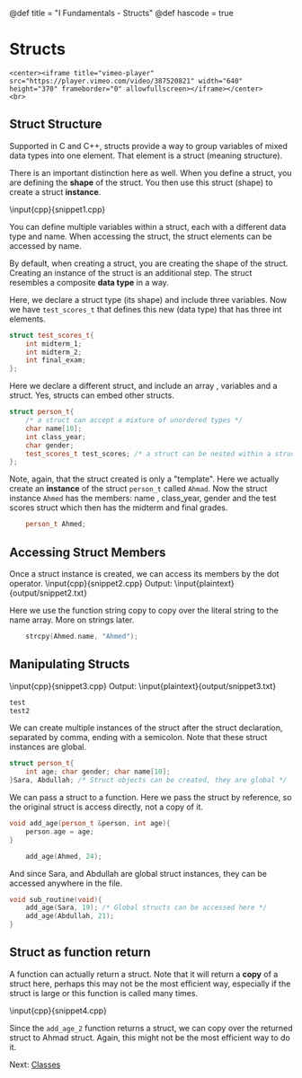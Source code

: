 @def title = "I Fundamentals - Structs"
@def hascode = true
# Structs
~~~
<center><iframe title="vimeo-player" src="https://player.vimeo.com/video/387520821" width="640" height="370" frameborder="0" allowfullscreen></iframe></center>
<br>
~~~

## Struct Structure
Supported in C and C++, structs provide a way to group variables of mixed data types into one element. That element is a struct (meaning structure). 

There is an important distinction here as well. When you define a struct, you are defining the **shape** of the struct. You then use this struct (shape) to create a struct **instance**.

\input{cpp}{snippet1.cpp}
<!-- Output: -->
<!-- \input{plaintext}{output/snippet1.txt} -->

You can define multiple variables within a struct, each with a different data type and name. When accessing the struct, the struct elements can be accessed by name. 

By default, when creating a struct, you are creating the shape of the struct. Creating an instance of the struct is an additional step. The struct resembles a composite **data type** in a way.

Here, we declare a struct type (its shape) and include three variables. Now we have `test_scores_t` that defines this new (data type) that has three int elements.
```cpp
struct test_scores_t{
    int midterm_1;
    int midterm_2;
    int final_exam;
};
```

Here we declare a different struct, and include an array , variables and a struct. Yes, structs can embed other structs. 
```cpp
struct person_t{
    /* a struct can accept a mixture of unordered types */
    char name[10];
    int class_year;
    char gender;
    test_scores_t test_scores; /* a struct can be nested within a struct */
};
```

Note, again, that the struct created is only a "template". Here we actually create an **instance** of the struct `person_t` called `Ahmad`. Now the struct instance `Ahmed` has the members: name , class_year, gender and the test scores struct which then has the midterm and final grades.
```cpp
    person_t Ahmed;
```
## Accessing Struct Members
Once a struct instance is created, we can access its members by the dot operator. 
\input{cpp}{snippet2.cpp}
Output:
\input{plaintext}{output/snippet2.txt}

Here we use the function string copy to copy over the literal string to the name array. More on strings later.
```cpp
    strcpy(Ahmed.name, "Ahmed");
```
## Manipulating Structs

\input{cpp}{snippet3.cpp}
Output:
\input{plaintext}{output/snippet3.txt}

```cpp
test
test2
```
We can create multiple instances of the struct after the struct declaration, separated by comma, ending with a semicolon. Note that these struct instances are global. 
```cpp
struct person_t{
    int age; char gender; char name[10];
}Sara, Abdullah; /* Struct objects can be created, they are global */
```
We can pass a struct to a function. Here we pass the struct by reference, so the original struct is access directly, not a copy of it. 
```cpp
void add_age(person_t &person, int age){
    person.age = age;
}
```
```cpp
    add_age(Ahmed, 24);
```

And since Sara, and Abdullah are global struct instances, they can be accessed anywhere in the file. 
```cpp
void sub_routine(void){
    add_age(Sara, 19); /* Global structs can be accessed here */
    add_age(Abdullah, 21);
}
```

## Struct as function return
A function can actually return a struct. Note that it will return a **copy** of a struct here, perhaps this may not be the most efficient way, especially if the struct is large or this function is called many times. 
 
\input{cpp}{snippet4.cpp}
<!-- Output: 
\input{plaintext}{output/snippet4.txt} -->

Since the `add_age_2` function returns a struct, we can copy over the returned struct to Ahmad struct. Again, this might not be the most efficient way to do it.






Next: [Classes](../lesson12/)